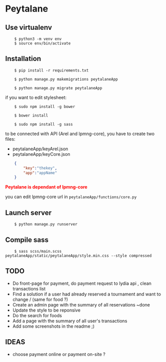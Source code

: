 Peytalane
=========

Use virtualenv
--------------
```
    $ python3 -m venv env
    $ source env/bin/activate
```


Installation
------------

```
    $ pip install -r requirements.txt
```

```
    $ python manage.py makemigrations peytalaneApp
```

```
    $ python manage.py migrate peytalaneApp
```

if you want to edit stylesheet:

```
    $ sudo npm install -g bower
```

```
    $ bower install
```

```
    $ sudo npm install -g sass
```

to be connected with API (Arel and lpmng-core), you have to create two files:
 * peytalaneApp/keyArel.json
 * peytalaneApp/keyCore.json

```json
    {
        "key":"thekey",
        "app":"appName"
    }
```  
<span style="color:red"> **Peytalane is dependant of lpmng-core** </span>

you can edit lpmng-core url in ``` peytalaneApp/functions/core.py ```

Launch server
-------------

```batch
    $ python manage.py runserver
```

Compile sass
------------
```
    $ sass scss/main.scss peytalaneApp/static/peytalaneApp/style.min.css --style compressed
```

TODO
----
* Do front-page for payment, do payment request to lydia api , clean transactions list
* Find a solution if a user had already reserved a tournament and want to change / (same for food ?)
* Create an admin page with the summary of all reservations ~done
* Update the style to be reponsive
* Do the search for foods
* Add a page with the summary of all user's transactions
* Add some screenshots in the readme ;)

IDEAS
-----
* choose payment online or payment on-site ? 
